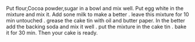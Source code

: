 Put flour,Cocoa powder,sugar in a bowl and mix well.
Put egg white in the mixture and mix it.
Add sone milk to make a better .
leave this mixture for 10 min untouched .
grease the cake tin with oil and butter paper.
In the better add the backing soda and mix it well .
put the mixture in the cake tin .
bake it for 30 min.
Then your cake is ready.